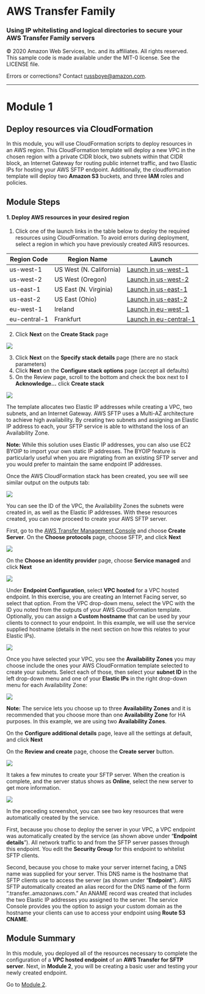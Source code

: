 # **AWS Transfer Family**

### Using IP whitelisting and logical directories to secure your AWS Transfer Family servers

© 2020 Amazon Web Services, Inc. and its affiliates. All rights reserved.
This sample code is made available under the MIT-0 license. See the LICENSE file.

Errors or corrections? Contact [russboye@amazon.com](mailto:russboye@amazon.com).

---

<!--Final rev. for launch Oct 2020-->

# Module 1
## Deploy resources via CloudFormation

In this module, you will use CloudFormation scripts to deploy resources in an AWS region. This CloudFormation template will deploy a new VPC in the chosen region with a private CIDR block, two subnets within that CIDR block, an Internet Gateway for routing public internet traffic, and two Elastic IPs for hosting your AWS SFTP endpoint. Additionally, the cloudformation template will deploy two **Amazon S3** buckets, and three **IAM** roles and policies. 

## Module Steps

#### 1. Deploy AWS resources in your desired region

1. Click one of the launch links in the table below to deploy the required resources using CloudFormation.  To avoid errors during deployment, select a region in which you have previously created AWS resources.

  | **Region Code** | **Region Name** | **Launch** |
  | --- | --- | --- |
  | us-west-1 | US West (N. California) | [Launch in us-west-1](https://console.aws.amazon.com/cloudformation/home?region=us-west-1#/stacks/new?stackName=AWSTransferWorkshopOct2020&templateURL=https://aws-transfer-samples.s3-us-west-2.amazonaws.com/workshops/ip-whitelisting/sftp-workshop-endpoint.yaml) |
  | us-west-2 | US West (Oregon) | [Launch in us-west-2](https://console.aws.amazon.com/cloudformation/home?region=us-west-2#/stacks/new?stackName=AWSTransferWorkshopOct2020&templateURL=https://aws-transfer-samples.s3-us-west-2.amazonaws.com/workshops/ip-whitelisting/sftp-workshop-endpoint.yaml) |
  | us-east-1 | US East (N. Virginia) | [Launch in us-east-1](https://console.aws.amazon.com/cloudformation/home?region=us-east-1#/stacks/new?stackName=AWSTransferWorkshopOct2020&templateURL=https://aws-transfer-samples.s3-us-west-2.amazonaws.com/workshops/ip-whitelisting/sftp-workshop-endpoint.yaml) |
  | us-east-2 | US East (Ohio) | [Launch in us-east-2](https://console.aws.amazon.com/cloudformation/home?region=us-east-2#/stacks/new?stackName=AWSTransferWorkshopOct2020&templateURL=https://aws-transfer-samples.s3-us-west-2.amazonaws.com/workshops/ip-whitelisting/sftp-workshop-endpoint.yaml) |
  | eu-west-1 | Ireland | [Launch in eu-west-1](https://console.aws.amazon.com/cloudformation/home?region=eu-west-1#/stacks/new?stackName=AWSTransferWorkshopOct2020&templateURL=https://aws-transfer-samples.s3-us-west-2.amazonaws.com/workshops/ip-whitelisting/sftp-workshop-endpoint.yaml) |
  | eu-central-1 | Frankfurt | [Launch in eu-central-1](https://console.aws.amazon.com/cloudformation/home?region=eu-central-1#/stacks/new?stackName=AWSTransferWorkshopOct2020&templateURL=https://aws-transfer-samples.s3-us-west-2.amazonaws.com/workshops/ip-whitelisting/sftp-workshop-endpoint.yaml) |

2. Click **Next**  on the **Create Stack** page

![](../images/transfer19.png)

3. Click **Next**  on the **Specify stack details** page (there are no stack parameters)
4. Click **Next**  on the **Configure stack options** page (accept all defaults)
5. On the Review page, scroll to the bottom and check the box next to **I Acknowledge...** click  **Create stack**

![](../images/transfer22.png)

The template allocates two Elastic IP addresses while creating a VPC, two subnets, and an Internet Gateway. AWS SFTP uses a Multi-AZ architecture to achieve high availability. By creating two subnets and assigning an Elastic IP address to each, your SFTP service is able to withstand the loss of an Availability Zone.

**Note:** While this solution uses Elastic IP addresses, you can also use EC2 BYOIP to import your own static IP addresses.  The BYOIP feature is particularly useful when you are migrating from an existing SFTP server and you would prefer to maintain the same endpoint IP addresses.

Once the AWS CloudFormation stack has been created, you see will see similar output on the outputs tab:

![](../images/transfer1.png)

You can see the ID of the VPC, the Availability Zones the subnets were created in, as well as the Elastic IP addresses.  With these resources created, you can now proceed to create your AWS SFTP server.

First, go to the [AWS Transfer Management Console](https://console.aws.amazon.com/transfer/) and choose **Create Server**. On the **Choose protocols** page, choose SFTP, and click **Next**

![](../images/transfer23.png)

On the **Choose an identity provider** page, choose **Service managed** and click **Next**

![](../images/transfer24.png)

Under **Endpoint Configuration**, select **VPC hosted** for a VPC hosted endpoint. In this exercise, you are creating an Internet Facing server, so select that option. From the VPC drop-down menu, select the VPC with the ID you noted from the outputs of your AWS CloudFormation template. Optionally, you can assign a **Custom hostname** that can be used by your clients to connect to your endpoint. In this example, we will use the service supplied hostname (details in the next section on how this relates to your Elastic IPs). 

![](../images/transfer2.png)

Once you have selected your VPC, you see the **Availability Zones** you may choose include the ones your AWS CloudFormation template selected to create your subnets. Select each of those, then select your
**subnet ID** in the left drop-down menu and one of your **Elastic IPs** in the right drop-down menu for each Availability Zone:

![](../images/transfer3.png)

**Note:** The service lets you choose up to three **Availability Zones** and it is recommended that you choose more than one **Availability Zone** for HA purposes. In this example, we are using two **Availability Zones**.

On the **Configure additional details** page, leave all the settings at default, and click **Next**

On the **Review and create** page, choose the **Create server** button. 

![](../images/transfer26.png)

It takes a few minutes to create your SFTP server. When the creation is complete, and the server status shows as **Online**, select the new server to get more information.

![](../images/transfer4.png)

In the preceding screenshot, you can see two key resources that were automatically created by the service.  

First, because you chose to deploy the server in your VPC, a VPC endpoint was automatically created by the service (as shown above under “**Endpoint details**”).  All network traffic to and from the SFTP server passes through this endpoint.  You edit the **Security Group** for this endpoint to whitelist SFTP clients.  

Second, because you chose to make your server internet facing, a DNS name was supplied for your server. This DNS name is the hostname that SFTP clients use to access the server (as shown under “**Endpoint**”). AWS SFTP automatically created an alias record for the DNS name of the form “<serverid>.transfer.<region>.amazonaws.com.” An ANAME record was created that includes the two Elastic IP addresses you assigned to the server.  The service Console provides you the option to assign your custom domain as the hostname your clients can use to access your endpoint using **Route 53 CNAME**.

## Module Summary

In this module, you deployed all of the resources necessary to complete the configuration of a **VPC hosted endpoint** of an **AWS Transfer for SFTP server**.  Next, in **Module 2**, you will be creating a basic user and testing your newly created endpoint.

Go to [Module 2](/module2/README.md).